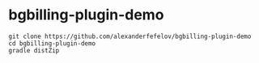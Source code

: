 # bgbilling-plugin-demo

```
git clone https://github.com/alexanderfefelov/bgbilling-plugin-demo
cd bgbilling-plugin-demo
gradle distZip
```
